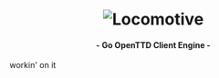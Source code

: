 <div align="center">

<h1><img src="https://raw.githubusercontent.com/giantfroje/locomotive/main/assets/locomotive-big.png" alt="Locomotive"></h1>

#### - Go OpenTTD Client Engine -

</div>

workin' on it
